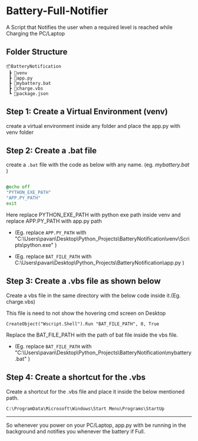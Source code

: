 # Battery-Full-Notifier
A Script that Notifies the user when a required level is reached while Charging the PC/Laptop


## Folder Structure
```
📦BatteryNotification
 ┣ 📂venv
 ┣ 📜app.py
 ┣ 📜mybattery.bat
 ┣ 📜charge.vbs
 ┗ 📜package.json
 ```

## Step 1: Create a Virtual Environment (venv)

create a virtual environment inside any folder and place the app.py with venv folder

## Step 2: Create a <b>.bat</b> file

create a ```.bat``` file with the code as below with any name. (eg. <i>mybattery.bat</i> )
```bat

@echo off
"PYTHON_EXE_PATH"
"APP.PY_PATH"
exit

```
Here replace PYTHON_EXE_PATH with python exe path inside venv and replace APP.PY_PATH with app.py path 

- (Eg. replace `APP.PY_PATH` with "C:\Users\pavan\Desktop\Python_Projects\BatteryNotification\venv\Scripts\python.exe" )


- (Eg. replace `BAT_FILE_PATH` with C:\Users\pavan\Desktop\Python_Projects\BatteryNotification\app.py )

## Step 3: Create a .vbs file as shown below 
Create a vbs file in the same directory with the below code inside it.(Eg. charge.vbs)

This file is need to not show the hovering cmd screen on Desktop

```vbs
CreateObject("Wscript.Shell").Run "BAT_FILE_PATH", 0, True
```

Replace the BAT_FILE_PATH with the path of bat file inside the vbs file.

- (Eg. replace `BAT_FILE_PATH` with "C:\Users\pavan\Desktop\Python_Projects\BatteryNotification\mybattery.bat" )


## Step 4: Create a shortcut for the .vbs
Create a shortcut for the .vbs file and place it inside the below mentioned path.

`C:\ProgramData\Microsoft\Windows\Start Menu\Programs\StartUp`

---

So whenever you power on your PC/Laptop, app.py with be running in the background and notifies you whenever the battery if Full.
